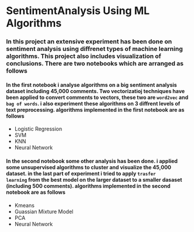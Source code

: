 # SentimentAnalysis Using ML Algorithms

### In this project an extensive experiment has been done on sentiment analysis using diffrenet types of machine learning algorithms. This project also includes visualization of conclusions. There are two notebooks which are arranged as follows

#### In the first notebook i analyse algorithms on a big sentiment analysis dataset including 45,000 comments. Two vectorizatioj techniques have been applied to convert comments to vectors, these two are <code>word2vec</code> and <code>bag of words</code>. i also experiment these algorithms on 3 diffrent levels of text preprocessing. algorithms implemented in the first notebook are as follows

* Logistic Regression
* SVM
* KNN
* Neural Network

#### In the second notebook some other analysis has been done. i applied some unsupervised algorithms to cluster and visualize the 45,000 dataset. in the last part of experiment i tried to apply <code>trasfer learning</code> from the best model on the larger dataset to a smaller dasaset (including 500 comments). algorithms implemented in the second notebook are as follows

* Kmeans
* Guassian Mixture Model
* PCA
* Neural Network

